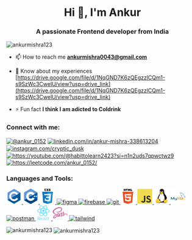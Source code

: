 <h1 align="center">Hi 👋, I'm Ankur</h1>
<h3 align="center">A passionate Frontend developer from India</h3>

<p align="left"> <img src="https://komarev.com/ghpvc/?username=ankurmishra123&label=Profile%20views&color=0e75b6&style=flat" alt="ankurmishra123" /> </p>

- 📫 How to reach me **ankurmishra0043@gmail.com**

- 📄 Know about my experiences [https://drive.google.com/file/d/1NqGND7K6zQEgzzlCQm1-s9SzWc3CwelU/view?usp=drive_link](https://drive.google.com/file/d/1NqGND7K6zQEgzzlCQm1-s9SzWc3CwelU/view?usp=drive_link)

- ⚡ Fun fact **I think I am adicted to Coldrink**

<h3 align="left">Connect with me:</h3>
<p align="left">
<a href="https://twitter.com/@ankur_0152" target="blank"><img align="center" src="https://raw.githubusercontent.com/rahuldkjain/github-profile-readme-generator/master/src/images/icons/Social/twitter.svg" alt="@ankur_0152" height="30" width="40" /></a>
<a href="https://linkedin.com/in/linkedin.com/in/ankur-mishra-338613204" target="blank"><img align="center" src="https://raw.githubusercontent.com/rahuldkjain/github-profile-readme-generator/master/src/images/icons/Social/linked-in-alt.svg" alt="linkedin.com/in/ankur-mishra-338613204" height="30" width="40" /></a>
<a href="https://instagram.com/instagram.com/cryptic_dusk" target="blank"><img align="center" src="https://raw.githubusercontent.com/rahuldkjain/github-profile-readme-generator/master/src/images/icons/Social/instagram.svg" alt="instagram.com/cryptic_dusk" height="30" width="40" /></a>
<a href="https://www.youtube.com/c/https://youtube.com/@habittolearn2423?si=n1n2uds7qpwctwz9" target="blank"><img align="center" src="https://raw.githubusercontent.com/rahuldkjain/github-profile-readme-generator/master/src/images/icons/Social/youtube.svg" alt="https://youtube.com/@habittolearn2423?si=n1n2uds7qpwctwz9" height="30" width="40" /></a>
<a href="https://www.leetcode.com/https://leetcode.com/ankur_0152/" target="blank"><img align="center" src="https://raw.githubusercontent.com/rahuldkjain/github-profile-readme-generator/master/src/images/icons/Social/leet-code.svg" alt="https://leetcode.com/ankur_0152/" height="30" width="40" /></a>
</p>

<h3 align="left">Languages and Tools:</h3>
<p align="left"> <a href="https://www.cprogramming.com/" target="_blank" rel="noreferrer"> <img src="https://raw.githubusercontent.com/devicons/devicon/master/icons/c/c-original.svg" alt="c" width="40" height="40"/> </a> <a href="https://www.w3schools.com/cpp/" target="_blank" rel="noreferrer"> <img src="https://raw.githubusercontent.com/devicons/devicon/master/icons/cplusplus/cplusplus-original.svg" alt="cplusplus" width="40" height="40"/> </a> <a href="https://www.w3schools.com/css/" target="_blank" rel="noreferrer"> <img src="https://raw.githubusercontent.com/devicons/devicon/master/icons/css3/css3-original-wordmark.svg" alt="css3" width="40" height="40"/> </a> <a href="https://www.figma.com/" target="_blank" rel="noreferrer"> <img src="https://www.vectorlogo.zone/logos/figma/figma-icon.svg" alt="figma" width="40" height="40"/> </a> <a href="https://firebase.google.com/" target="_blank" rel="noreferrer"> <img src="https://www.vectorlogo.zone/logos/firebase/firebase-icon.svg" alt="firebase" width="40" height="40"/> </a> <a href="https://git-scm.com/" target="_blank" rel="noreferrer"> <img src="https://www.vectorlogo.zone/logos/git-scm/git-scm-icon.svg" alt="git" width="40" height="40"/> </a> <a href="https://www.w3.org/html/" target="_blank" rel="noreferrer"> <img src="https://raw.githubusercontent.com/devicons/devicon/master/icons/html5/html5-original-wordmark.svg" alt="html5" width="40" height="40"/> </a> <a href="https://developer.mozilla.org/en-US/docs/Web/JavaScript" target="_blank" rel="noreferrer"> <img src="https://raw.githubusercontent.com/devicons/devicon/master/icons/javascript/javascript-original.svg" alt="javascript" width="40" height="40"/> </a> <a href="https://www.linux.org/" target="_blank" rel="noreferrer"> <img src="https://raw.githubusercontent.com/devicons/devicon/master/icons/linux/linux-original.svg" alt="linux" width="40" height="40"/> </a> <a href="https://www.mysql.com/" target="_blank" rel="noreferrer"> <img src="https://raw.githubusercontent.com/devicons/devicon/master/icons/mysql/mysql-original-wordmark.svg" alt="mysql" width="40" height="40"/> </a> <a href="https://postman.com" target="_blank" rel="noreferrer"> <img src="https://www.vectorlogo.zone/logos/getpostman/getpostman-icon.svg" alt="postman" width="40" height="40"/> </a> <a href="https://reactjs.org/" target="_blank" rel="noreferrer"> <img src="https://raw.githubusercontent.com/devicons/devicon/master/icons/react/react-original-wordmark.svg" alt="react" width="40" height="40"/> </a> <a href="https://sass-lang.com" target="_blank" rel="noreferrer"> <img src="https://raw.githubusercontent.com/devicons/devicon/master/icons/sass/sass-original.svg" alt="sass" width="40" height="40"/> </a> <a href="https://tailwindcss.com/" target="_blank" rel="noreferrer"> <img src="https://www.vectorlogo.zone/logos/tailwindcss/tailwindcss-icon.svg" alt="tailwind" width="40" height="40"/> </a> </p>

<p><img align="left" src="https://github-readme-stats.vercel.app/api/top-langs?username=ankurmishra123&show_icons=true&locale=en&layout=compact" alt="ankurmishra123" /></p>

<p>&nbsp;<img align="center" src="https://github-readme-stats.vercel.app/api?username=ankurmishra123&show_icons=true&locale=en" alt="ankurmishra123" /></p>
